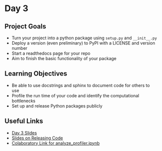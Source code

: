 
# Day 3

## Project Goals

  * Turn your project into a python package using `setup.py` and `__init__.py`
  * Deploy a version (even preliminary) to PyPI with a LICENSE and version number
  * Start a readthedocs page for your repo
  * Aim to finish the basic functionality of your package

## Learning Objectives

  * Be able to use docstrings and sphinx to document code for others to use
  * Profile the run time of your code and identify the computational bottlenecks
  * Set up and release Python packages publicly

## Useful Links

  * [Day 3 Slides](https://docs.google.com/presentation/d/1IqDk-x3thJv3O6Dpw-V40VfKPZji0f6x6E_NtWK6teo/edit?usp=sharing)
  * [Slides on Releasing Code](https://docs.google.com/presentation/d/1oZ1w3B9ECrgYfndYIZ6TS0VHH4d49J6z4ciCDan-0M4/edit?usp=sharing)
  * [Colaboratory Link for analyze_profiler.ipynb](https://colab.research.google.com/github/semaphoreP/codeastro/blob/main/Day3/analyze_profiler.ipynb)
